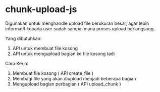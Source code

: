 # chunk-upload-js

Digunakan untuk menghandle upload file berukuran besar, agar lebih informatif kepada user sudah sampai mana proses upload berlangsung.

Yang dibutuhkan:
  1. API untuk membuat file kosong
  2. API untuk mengupload bagian ke file kosong tadi

Cara Kerja:

  1. Membuat file kosong ( API create_file )
  2. Membagi file yang akan diupload menjadi beberapa bagian
  3. Mengupload bagian perbagian ( API upload_chunk )
